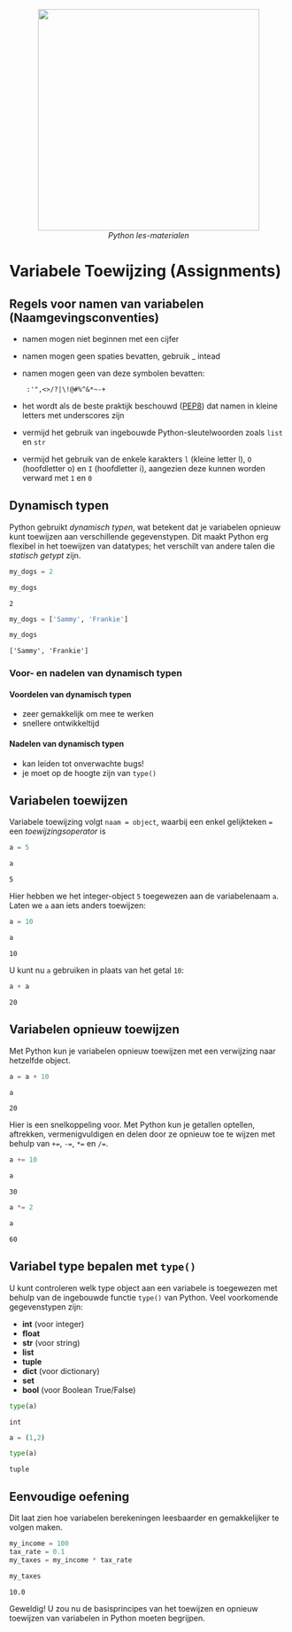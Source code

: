 <center>
    <img src='https://intecbrussel.be/img/logo3.png' width='400px' height='auto'/>
    <br/>
    <em>Python les-materialen</em>
</center>

# Variabele Toewijzing (Assignments)

## Regels voor namen van variabelen (Naamgevingsconventies)

* namen mogen niet beginnen met een cijfer
* namen mogen geen spaties bevatten, gebruik _ intead
* namen mogen geen van deze symbolen bevatten:

       :'",<>/?|\!@#%^&*~-+

* het wordt als de beste praktijk beschouwd ([PEP8](https://www.python.org/dev/peps/pep-0008/#function-and-variable-names)) dat namen in kleine letters met underscores zijn
* vermijd het gebruik van ingebouwde Python-sleutelwoorden zoals `list` en `str`
* vermijd het gebruik van de enkele karakters `l` (kleine letter l), `O` (hoofdletter o) en `I` (hoofdletter i), aangezien deze kunnen worden verward met `1` en `0`

## Dynamisch typen

Python gebruikt *dynamisch typen*, wat betekent dat je variabelen opnieuw kunt toewijzen aan verschillende gegevenstypen. Dit maakt Python erg flexibel in het toewijzen van datatypes; het verschilt van andere talen die *statisch getypt* zijn.

```python
my_dogs = 2
```

```python
my_dogs
```

    2

```python
my_dogs = ['Sammy', 'Frankie']
```

```python
my_dogs
```

    ['Sammy', 'Frankie']

### Voor- en nadelen van dynamisch typen

#### Voordelen van dynamisch typen

* zeer gemakkelijk om mee te werken
* snellere ontwikkeltijd

#### Nadelen van dynamisch typen

* kan leiden tot onverwachte bugs!
* je moet op de hoogte zijn van `type()`

## Variabelen toewijzen

Variabele toewijzing volgt `naam = object`, waarbij een enkel gelijkteken `=` een *toewijzingsoperator* is

```python
a = 5
```

```python
a
```

    5

Hier hebben we het integer-object `5` toegewezen aan de variabelenaam `a`.<br>Laten we `a` aan iets anders toewijzen:

```python
a = 10
```

```python
a
```

    10

U kunt nu `a` gebruiken in plaats van het getal `10`:

```python
a + a
```

    20

## Variabelen opnieuw toewijzen

Met Python kun je variabelen opnieuw toewijzen met een verwijzing naar hetzelfde object.

```python
a = a + 10
```

```python
a
```

    20

Hier is een snelkoppeling voor. Met Python kun je getallen optellen, aftrekken, vermenigvuldigen en delen door ze opnieuw toe te wijzen met behulp van `+=`, `-=`, `*=` en `/=`.

```python
a += 10
```

```python
a
```

    30

```python
a *= 2
```

```python
a
```

    60

## Variabel type bepalen met `type()`

U kunt controleren welk type object aan een variabele is toegewezen met behulp van de ingebouwde functie `type()` van Python. Veel voorkomende gegevenstypen zijn:

* **int** (voor integer)
* **float**
* **str** (voor string)
* **list**
* **tuple**
* **dict** (voor dictionary)
* **set**
* **bool** (voor Boolean True/False)

```python
type(a)
```

    int

```python
a = (1,2)
```

```python
type(a)
```

    tuple

## Eenvoudige oefening

Dit laat zien hoe variabelen berekeningen leesbaarder en gemakkelijker te volgen maken.

```python
my_income = 100
tax_rate = 0.1
my_taxes = my_income * tax_rate
```

```python
my_taxes
```

    10.0

Geweldig! U zou nu de basisprincipes van het toewijzen en opnieuw toewijzen van variabelen in Python moeten begrijpen.
